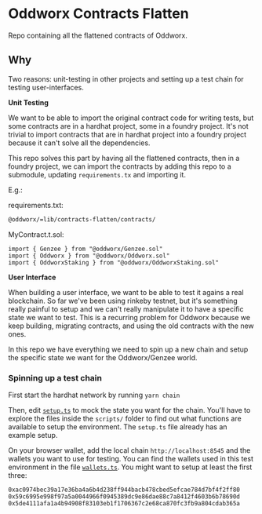# Oddworx Contracts Flatten

Repo containing all the flattened contracts of Oddworx.

## Why

Two reasons: unit-testing in other projects and setting up a test chain for testing user-interfaces.

**Unit Testing**

We want to be able to import the original contract code for writing tests, but some contracts are in a hardhat project, some in a foundry project. It's not trivial to import contracts that are in hardhat project into a foundry project because it can't solve all the dependencies.

This repo solves this part by having all the flattened contracts, then in a foundry project, we can import the contracts by adding this repo to a submodule, updating `requirements.tx` and importing it.

E.g.:

requirements.txt:

```txt
@oddworx/=lib/contracts-flatten/contracts/
```

MyContract.t.sol:
```solidity
import { Genzee } from "@oddworx/Genzee.sol"
import { Oddworx } from "@oddworx/Oddworx.sol"
import { OddworxStaking } from "@oddworx/OddworxStaking.sol"
```

**User Interface**

When building a user interface, we want to be able to test it agains a real blockchain. So far we've been using rinkeby testnet, but it's something really painful to setup and we can't really manipulate it to have a specific state we want to test. This is a recurring problem for Oddworx because we keep building, migrating contracts, and using the old contracts with the new ones.

In this repo we have everything we need to spin up a new chain and setup the specific state we want for the Oddworx/Genzee world.

### Spinning up a test chain

First start the hardhat network by running `yarn chain`

Then, edit [`setup.ts`](setup.ts) to mock the state you want for the chain. You'll have to explore the files inside the `scripts/` folder to find out what functions are available to setup the environment. The `setup.ts` file already has an example setup.

On your browser wallet, add the local chain `http://localhost:8545` and the wallets you want to use for testing. You can find the wallets used in this test environment in the file [`wallets.ts`](scripts/wallets.ts). You might want to setup at least the first three:

```
0xac0974bec39a17e36ba4a6b4d238ff944bacb478cbed5efcae784d7bf4f2ff80
0x59c6995e998f97a5a0044966f0945389dc9e86dae88c7a8412f4603b6b78690d
0x5de4111afa1a4b94908f83103eb1f1706367c2e68ca870fc3fb9a804cdab365a
```